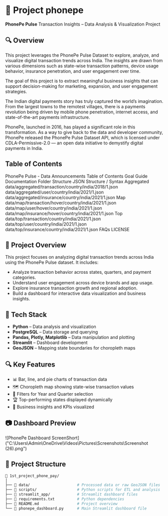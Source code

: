 # 📱 Project phonepe

**PhonePe Pulse**  Transaction Insights – Data Analysis & Visualization Project

## 🔍 Overview
This project leverages the PhonePe Pulse Dataset to explore, analyze, and visualize digital transaction trends across India. The insights are drawn from various dimensions such as state-wise transaction patterns, device usage behavior, insurance penetration, and user engagement over time.

The goal of this project is to extract meaningful business insights that can support decision-making for marketing, expansion, and user engagement strategies.

The Indian digital payments story has truly captured the world’s imagination. From the largest towns to the remotest villages, there is a payments revolution being driven by mobile phone penetration, internet access, and state-of-the-art payments infrastructure.

PhonePe, launched in 2016, has played a significant role in this transformation. As a way to give back to the data and developer community, PhonePe released the PhonePe Pulse Dataset API, which is licensed under CDLA-Permissive-2.0 — an open data initiative to demystify digital payments in India.

## Table of Contents
PhonePe Pulse - Data
Announcements
Table of Contents
Goal
Guide
Documentation
Folder Structure
JSON Structure / Syntax
Aggregated
data/aggregated/transaction/country/india/2018/1.json
data/aggregated/user/country/india/2021/1.json
data/aggregated/insurance/country/india/2021/1.json
Map
data/map/transaction/hover/country/india/2021/1.json
data/map/user/hover/country/india/2021/1.json
data/map/insurance/hover/country/india/2021/1.json
Top
data/top/transaction/country/india/2021/1.json
data/top/user/country/india/2021/1.json
data/top/insurance/country/india/2021/1.json
FAQs
LICENSE

## 📌 Project Overview

This project focuses on analyzing digital transaction trends across India using the PhonePe Pulse dataset. It includes:

- Analyze transaction behavior across states, quarters, and payment categories.
- Understand user engagement across device brands and app usage.
- Explore insurance transaction growth and regional adoption.
- Build a dashboard for interactive data visualization and business insights.

## 🧰 Tech Stack

- **Python** – Data analysis and visualization
- **PostgreSQL** – Data storage and querying
- **Pandas, Plotly, Matplotlib** – Data manipulation and plotting
- **Streamlit** – Dashboard development
- **GeoJSON** – Mapping state boundaries for choropleth maps

## 🔍 Key Features

- 📊 Bar, line, and pie charts of transaction data
- 🗺️ Choropleth map showing state-wise transaction values
- 📅 Filters for Year and Quarter selection
- 🏆 Top-performing states displayed dynamically
- 🧠 Business insights and KPIs visualized

## 📷 Dashboard Preview

![PhonePe Dashboard ScreenShort]("C:\Users\Admin\OneDrive\Videos\Pictures\Screenshots\Screenshot (26).png")

## 📁 Project Structure

```bash
📁 1st_project_phone_pay/
│
├── 📂 data/                     # Processed data or raw GeoJSON files
├── 📂 scripts/                  # Python scripts for ETL and analysis
├── 📂 streamlit_app/            # Streamlit dashboard files
├── 📄 requirements.txt          # Python dependencies
├── 📄 README.md                 # Project overview
└── 📄 phonepe_dashboard.py      # Main Streamlit dashboard file

